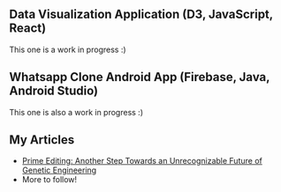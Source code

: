 
## Data Visualization Application (D3, JavaScript, React)
This one is a work in progress :)

## Whatsapp Clone Android App (Firebase, Java, Android Studio)
This one is also a work in progress :)

## My Articles
- [Prime Editing: Another Step Towards an Unrecognizable Future of Genetic Engineering](https://medium.com/@eloriel0310/prime-editing-another-step-towards-an-unrecognizable-future-of-genetic-engineering-fde7b74ab30f)
- More to follow! 
